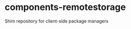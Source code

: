 components-remotestorage
========================

Shim repository for client-side package managers
